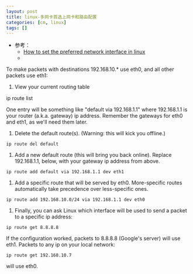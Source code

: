 ```yaml
---
layout: post
title: linux-多网卡首选上网卡和路由配置
categories: [cm, linux]
tags: []
---
```


* 参考： 
    * [How to set the preferred network interface in linux](https://serverfault.com/a/836708)
    * []()


To make packets with destinations 192.168.10.* use eth0, and all other packets use eth1:

1. View your current routing table

ip route list

One entry will be something like "default via 192.168.1.1" where 192.168.1.1 is your router (a.k.a. gateway) ip address. Remember the gateways for eth0 and eth1, as we'll need them later.


1. Delete the default route(s). (Warning: this will kick you offline.)

~~~
ip route del default
~~~

1. Add a new default route (this will bring you back online). Replace 192.168.1.1, below, with your gateway ip address from above.

~~~
ip route add default via 192.168.1.1 dev eth1
~~~

1. Add a specific route that will be served by eth0. More-specific routes automatically take precedence over less-specific ones.

~~~
ip route add 192.168.10.0/24 via 192.168.1.1 dev eth0
~~~

1. Finally, you can ask Linux which interface will be used to send a packet to a specific ip address:

~~~
ip route get 8.8.8.8
~~~

If the configuration worked, packets to 8.8.8.8 (Google's server) will use eth1. Packets to any ip on your local network:

~~~
ip route get 192.168.10.7
~~~

will use eth0.
